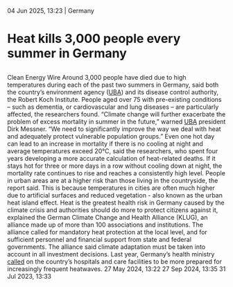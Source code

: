 04 Jun 2025, 13:23
| 
Germany
# Heat kills 3,000 people every summer in Germany
## 
Clean Energy Wire
Around 3,000 people have died due to high temperatures during each of the past two summers in Germany, said both the country’s environment agency ([UBA](https://www.cleanenergywire.org/experts/uba-federal-environment-agency)) and its disease control authority, the Robert Koch Institute. People aged over 75 with pre-existing conditions – such as dementia, or cardiovascular and lung diseases – are particularly affected, the researchers found. “Climate change will further exacerbate the problem of excess mortality in summer in the future,” warned [UBA](https://www.cleanenergywire.org/experts/uba-federal-environment-agency) president Dirk Messner. “We need to significantly improve the way we deal with heat and adequately protect vulnerable population groups.”
Even one hot day can lead to an increase in mortality if there is no cooling at night and average temperatures exceed 20°C, said the researchers, who spent four years developing a more accurate calculation of heat-related deaths. If it stays hot for three or more days in a row without cooling down at night, the mortality rate continues to rise and reaches a consistently high level.
People in urban areas are at a higher risk than those living in the countryside, the report said. This is because temperatures in cities are often much higher due to artificial surfaces and reduced vegetation - also known as the urban heat island effect.
Heat is the greatest health risk in Germany caused by the climate crisis and authorities should do more to protect citizens against it, explained the German Climate Change and Health Alliance (KLUG), an alliance made up of more than 100 associations and institutions. The alliance called for mandatory heat protection at the local level, and for sufficient personnel and financial support from state and federal governments. The alliance said climate adaptation must be taken into account in all investment decisions. Last year, Germany’s health ministry [called](https://www.cleanenergywire.org/news/german-health-minister-calls-better-heatwave-preparedness-ahead-summer) on the country’s hospitals and care facilities to be more prepared for increasingly frequent heatwaves.
27 May 2024, 13:22
27 Sep 2024, 13:35
31 Jul 2023, 13:33